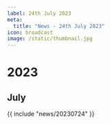 ```yaml
---
label: 24th July 2023
meta:
  title: "News - 24th July 2023"
icon: broadcast
image: /static/thumbnail.jpg
---
```


# 2023
## July

{{ include "news/20230724" }}